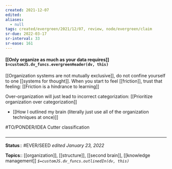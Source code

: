 ```yaml
---
created: 2021-12-07 
edited: 
aliases:
  - null
tags: created/evergreen/2021/12/07, review, node/evergreen/claim
sr-due: 2022-03-17
sr-interval: 33
sr-ease: 161
---
```


#### [[Only organize as much as your data requires]] `$=customJS.dv_funcs.evergreenHeader(dv, this)`

[[Organization systems are not mutually exclusive]], do not confine yourself to one [[systems for thought]]. When you start to feel [[friction]], trust that feeling: [[Friction is a hindrance to learning]]

Over-organization will just lead to incorrect categorization: [[Prioritize organization over categorization]]

- [[How I outlined my brain (literally just use all of the organization techniques at once)]]

#TO/PONDER/IDEA Cutter classification

### <hr class="footnote"/>

**Status**:: #EVER/SEED 
*edited January 23, 2022*

**Topics**:: [[organization]], [[structure]], [[second brain]], [[knowledge management]]
*`$=customJS.dv_funcs.outlinedIn(dv, this)`*
